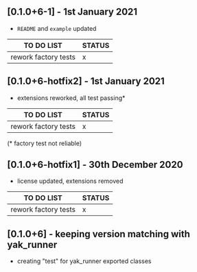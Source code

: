## [0.1.0+6-1] - 1st January 2021

* `README` and `example` updated

| TO DO LIST | STATUS |
|--------|-----|
| rework factory tests | x  |


## [0.1.0+6-hotfix2] - 1st January 2021

* extensions reworked, all test passing*

| TO DO LIST | STATUS |
|--------|-----|
| rework factory tests | x  |

(* factory test not reliable)

## [0.1.0+6-hotfix1] - 30th December 2020

* license updated, extensions removed

| TO DO LIST | STATUS |
|--------|-----|
| rework factory tests | x  |


## [0.1.0+6] - keeping version matching with yak_runner

* creating "test" for yak_runner exported classes
